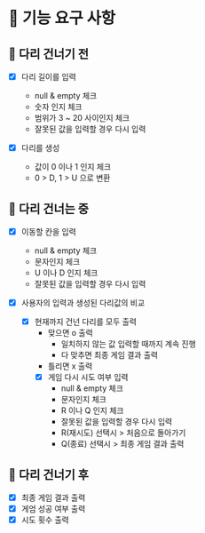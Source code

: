 # 🚀 기능 요구 사항

## 🌉 다리 건너기 전
- [x] 다리 길이를 입력
    - null & empty 체크
    - 숫자 인지 체크
    - 범위가 3 ~ 20 사이인지 체크
    - 잘못된 값을 입력할 경우 다시 입력


- [x] 다리를 생성
    - 값이 0 이나 1 인지 체크
    - 0 > D, 1 > U 으로 변환

## 🌉 다리 건너는 중
- [x] 이동할 칸을 입력
    - null & empty 체크
    - 문자인지 체크
    - U 이나 D 인지 체크
    - 잘못된 값을 입력할 경우 다시 입력

- [x] 사용자의 입력과 생성된 다리값의 비교
    - [x] 현재까지 건넌 다리를 모두 출력
        - 맞으면 o 출력
            - 일치하지 않는 값 입력할 때까지 계속 진행
            - 다 맞추면 최종 게임 결과 출력
        - 틀리면 x 출력
        - [x] 게임 다시 시도 여부 입력
            - null & empty 체크
            - 문자인지 체크
            - R 이나 Q 인지 체크
            - 잘못된 값을 입력할 경우 다시 입력
            - R(재시도) 선택시 > 처음으로 돌아가기
            - Q(종료) 선택시 > 최종 게임 결과 출력

## 🌉 다리 건너기 후

- [x] 최종 게임 결과 출력
- [x] 게엄 성공 여부 출력
- [x] 시도 횟수 출력